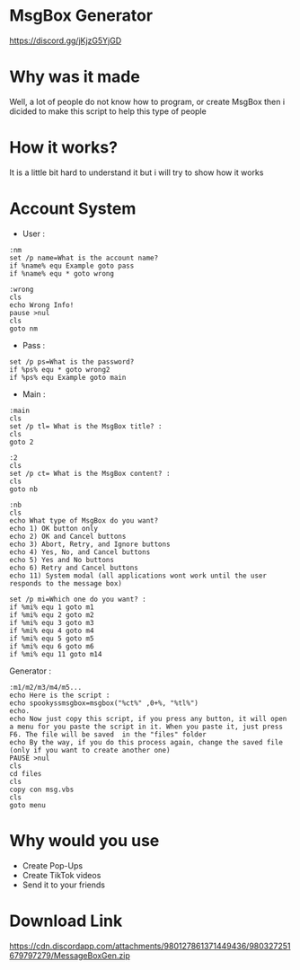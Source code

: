 # MsgBox Generator
 https://discord.gg/jKjzG5YjGD

# Why was it made
 Well, a lot of people do not know how to program, or create MsgBox then i dicided to make this script to help this type of people

# How it works?
 It is a little bit hard to understand it but i will try to show how it works

# Account System
 * User :
 ```
 :nm
 set /p name=What is the account name? 
 if %name% equ Example goto pass
 if %name% equ * goto wrong
 
 :wrong
 cls
 echo Wrong Info!
 pause >nul
 cls
 goto nm
 ```
 * Pass :
 
 ```
 set /p ps=What is the password?
 if %ps% equ * goto wrong2
 if %ps% equ Example goto main
 ```
 * Main :
 ```
 :main
 cls
 set /p tl= What is the MsgBox title? : 
 cls
 goto 2
 
 :2
 cls
 set /p ct= What is the MsgBox content? : 
 cls
 goto nb
 
 :nb
 cls
 echo What type of MsgBox do you want?
 echo 1) OK button only
 echo 2) OK and Cancel buttons
 echo 3) Abort, Retry, and Ignore buttons
 echo 4) Yes, No, and Cancel buttons
 echo 5) Yes and No buttons
 echo 6) Retry and Cancel buttons
 echo 11) System modal (all applications wont work until the user responds to the message box)

 set /p mi=Which one do you want? : 
 if %mi% equ 1 goto m1
 if %mi% equ 2 goto m2
 if %mi% equ 3 goto m3
 if %mi% equ 4 goto m4
 if %mi% equ 5 goto m5
 if %mi% equ 6 goto m6
 if %mi% equ 11 goto m14
 ```
 Generator :
 
 ```
 :m1/m2/m3/m4/m5...
 echo Here is the script :
 echo spookyssmsgbox=msgbox("%ct%" ,0+%, "%tl%")
 echo.
 echo Now just copy this script, if you press any button, it will open a menu for you paste the script in it. When you paste it, just press F6. The file will be saved  in the "files" folder
 echo By the way, if you do this process again, change the saved file (only if you want to create another one)
 PAUSE >nul
 cls
 cd files
 cls
 copy con msg.vbs
 cls
 goto menu
 ```
# Why would you use
 * Create Pop-Ups
 * Create TikTok videos
 * Send it to your friends
# Download Link
 https://cdn.discordapp.com/attachments/980127861371449436/980327251679797279/MessageBoxGen.zip
